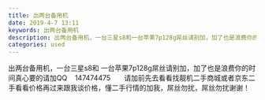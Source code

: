 ```yaml
---
title: 出两台备用机
date: 2019-4-7 13:11
keywords: 出两台备用机
description: 出两台备用机，一台三星s8和一台苹果7p128g屌丝请别加，加了也是浪费你的时间真心要的请加QQ  147474475    请加前先去看看找靓机二手商城或者京东二手看看价格再过来跟我谈价格，懂二手行情的加我，屌丝勿扰，屌丝勿扰谢谢！
categories: used
---
```

<td class="t_f" id="postmessage_3419472">

出两台备用机，一台三星s8和 一台苹果7p128g屌丝请别加，加了也是浪费你的时间真心要的请加QQ    147474475       请加前先去看看找靓机二手商城或者京东二手看看价格再过来跟我谈价格，懂二手行情的加我，屌丝勿扰，屌丝勿扰谢谢！</td>
